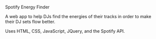 Spotify Energy Finder

A web app to help DJs find the energies of their tracks in order to make their DJ sets flow better.

Uses HTML, CSS, JavaScript, JQuery, and the Spotify API.
